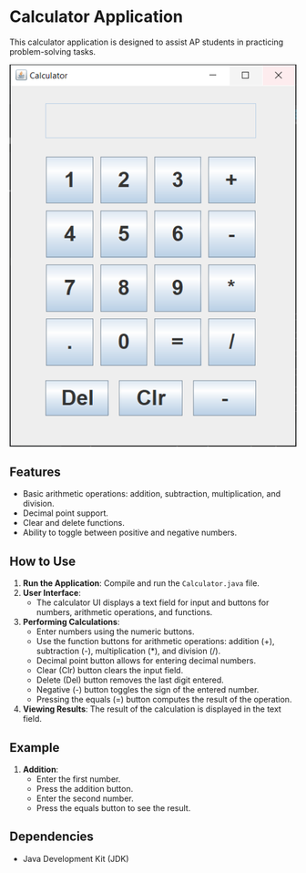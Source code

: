 # Calculator Application

This calculator application is designed to assist AP students in practicing problem-solving tasks.

![Calculator Screenshot](\calculator.png)

## Features

- Basic arithmetic operations: addition, subtraction, multiplication, and division.
- Decimal point support.
- Clear and delete functions.
- Ability to toggle between positive and negative numbers.

## How to Use

1. **Run the Application**: Compile and run the `Calculator.java` file.
2. **User Interface**:
   - The calculator UI displays a text field for input and buttons for numbers, arithmetic operations, and functions.
3. **Performing Calculations**:
   - Enter numbers using the numeric buttons.
   - Use the function buttons for arithmetic operations: addition (+), subtraction (-), multiplication (*), and division (/).
   - Decimal point button allows for entering decimal numbers.
   - Clear (Clr) button clears the input field.
   - Delete (Del) button removes the last digit entered.
   - Negative (-) button toggles the sign of the entered number.
   - Pressing the equals (=) button computes the result of the operation.
4. **Viewing Results**: The result of the calculation is displayed in the text field.

## Example

1. **Addition**:
   - Enter the first number.
   - Press the addition button.
   - Enter the second number.
   - Press the equals button to see the result.

## Dependencies

- Java Development Kit (JDK)
